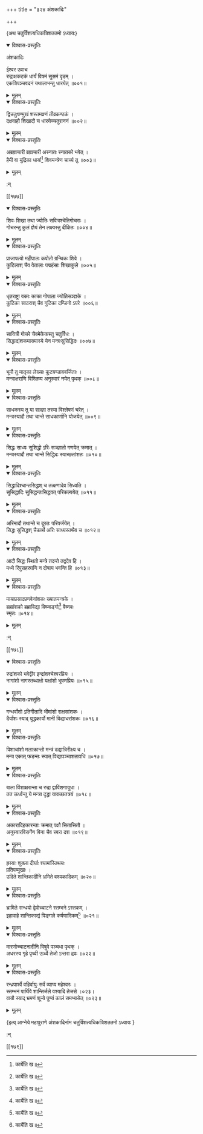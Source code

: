 +++
title = "३२४ अंशकादिः"

+++

\{अथ चतुर्विंशत्यधिकत्रिशततमो ऽध्यायः\}


<details open><summary>विश्वास-प्रस्तुतिः</summary>

अंशकादिः  
    
ईश्वर उवाच  
रुद्राक्षकटकं धार्यं विषमं सुसमं दृडम्   ।  
एकत्रिपञ्चवदनं यथालाभन्तु धारयेत् ॥००१॥
</details>

<details><summary>मूलम्</summary>

अंशकादिः  
    
ईश्वर उवाच  
रुद्राक्षकटकं धार्यं विषमं सुसमं दृडम्   ।  
एकत्रिपञ्चवदनं यथालाभन्तु धारयेत् ॥००१॥
</details>  

<details open><summary>विश्वास-प्रस्तुतिः</summary>

द्विचतुःषण्मुखं शस्तमव्रणं तीव्रकण्ठकं   ।  
दक्षवाहौ शिखादौ च धारयेच्चतुराननं ॥००२॥
</details>

<details><summary>मूलम्</summary>

द्विचतुःषण्मुखं शस्तमव्रणं तीव्रकण्ठकं   ।  
दक्षवाहौ शिखादौ च धारयेच्चतुराननं ॥००२॥
</details>  

<details open><summary>विश्वास-प्रस्तुतिः</summary>

अब्रह्मचारी ब्रह्मचारी अस्नातः स्नातको भवेत् ।  
हैमी वा मुद्रिका धार्या[^१] शिवमन्त्रेण चार्च्य तु   ॥००३॥
</details>

<details><summary>मूलम्</summary>

अब्रह्मचारी ब्रह्मचारी अस्नातः स्नातको भवेत् ।  
हैमी वा मुद्रिका धार्या[^१] शिवमन्त्रेण चार्च्य तु   ॥००३॥
</details>  
    
:न्  
    
[^१]: कार्येति ख॥  

[[१७७]]
    

<details open><summary>विश्वास-प्रस्तुतिः</summary>

शिवः शिखा तथा ज्योतिः सवित्रश्चेतिगोचराः ।  
गोचरन्तु कुलं ज्ञेयं तेन लक्ष्यस्तु दीक्षितः   ॥००४॥
</details>

<details><summary>मूलम्</summary>

शिवः शिखा तथा ज्योतिः सवित्रश्चेतिगोचराः ।  
गोचरन्तु कुलं ज्ञेयं तेन लक्ष्यस्तु दीक्षितः   ॥००४॥
</details>  

<details open><summary>विश्वास-प्रस्तुतिः</summary>

प्राजापत्यो महीपालः कपोतो ग्रन्थिकः शिवे ।  
कुटिलाश् चैव वेतालाः पद्महंसाः शिखाकुले   ॥००५॥
</details>

<details><summary>मूलम्</summary>

प्राजापत्यो महीपालः कपोतो ग्रन्थिकः शिवे ।  
कुटिलाश् चैव वेतालाः पद्महंसाः शिखाकुले   ॥००५॥
</details>  

<details open><summary>विश्वास-प्रस्तुतिः</summary>

धृतराष्ट्रा वकाः काका गोपाला ज्योतिसञ्ज्ञके   ।  
कुटिका साठराश् चैव गुटिका दण्डिनो ऽपरे ॥००६॥
</details>

<details><summary>मूलम्</summary>

धृतराष्ट्रा वकाः काका गोपाला ज्योतिसञ्ज्ञके   ।  
कुटिका साठराश् चैव गुटिका दण्डिनो ऽपरे ॥००६॥
</details>  

<details open><summary>विश्वास-प्रस्तुतिः</summary>

सावित्री गोचरे चैवमेकैकस्तु चतुर्विधः ।  
सिद्धाद्यंशकमाख्यास्ये येन मन्त्रःसुसिद्धिदः   ॥००७॥
</details>

<details><summary>मूलम्</summary>

सावित्री गोचरे चैवमेकैकस्तु चतुर्विधः ।  
सिद्धाद्यंशकमाख्यास्ये येन मन्त्रःसुसिद्धिदः   ॥००७॥
</details>  

<details open><summary>विश्वास-प्रस्तुतिः</summary>

भूमौ तु मातृका लेख्याः कूटषण्डाववर्जिताः   ।  
मन्त्राक्षराणि विश्लिष्य अनुस्वारं नयेत् पृथक्   ॥००८॥
</details>

<details><summary>मूलम्</summary>

भूमौ तु मातृका लेख्याः कूटषण्डाववर्जिताः   ।  
मन्त्राक्षराणि विश्लिष्य अनुस्वारं नयेत् पृथक्   ॥००८॥
</details>  

<details open><summary>विश्वास-प्रस्तुतिः</summary>

साधकस्य तु या सञ्ज्ञा तस्या विश्लेषणं चरेत्   ।  
मन्त्रस्यादौ तथा चान्ते साधकार्णानि योजयेत् ॥००९॥
</details>

<details><summary>मूलम्</summary>

साधकस्य तु या सञ्ज्ञा तस्या विश्लेषणं चरेत्   ।  
मन्त्रस्यादौ तथा चान्ते साधकार्णानि योजयेत् ॥००९॥
</details>  

<details open><summary>विश्वास-प्रस्तुतिः</summary>

सिद्धः साध्यः सुशिद्धो ऽरिः सञ्ज्ञातो गणयेत् क्रमात्   ।  
मन्त्रस्यादौ तथा चान्ते सिद्धिदः स्याच्छतांशतः   ॥०१०॥
</details>

<details><summary>मूलम्</summary>

सिद्धः साध्यः सुशिद्धो ऽरिः सञ्ज्ञातो गणयेत् क्रमात्   ।  
मन्त्रस्यादौ तथा चान्ते सिद्धिदः स्याच्छतांशतः   ॥०१०॥
</details>  

<details open><summary>विश्वास-प्रस्तुतिः</summary>

सिद्धादिश्चान्तसिद्धश् च तत्क्षणादेव सिध्यति ।  
सुसिद्धादिः सुसिद्धन्तःसिद्धवत् परिकल्पयेत् ॥०११॥
</details>

<details><summary>मूलम्</summary>

सिद्धादिश्चान्तसिद्धश् च तत्क्षणादेव सिध्यति ।  
सुसिद्धादिः सुसिद्धन्तःसिद्धवत् परिकल्पयेत् ॥०११॥
</details>  

<details open><summary>विश्वास-प्रस्तुतिः</summary>

अरिमादौ तथान्ते च दूरतः परिवर्जयेत् ।  
सिद्धः सुसिद्धश् चैकार्थे अरिः साध्यस्तथैव च ॥०१२॥
</details>

<details><summary>मूलम्</summary>

अरिमादौ तथान्ते च दूरतः परिवर्जयेत् ।  
सिद्धः सुसिद्धश् चैकार्थे अरिः साध्यस्तथैव च ॥०१२॥
</details>  

<details open><summary>विश्वास-प्रस्तुतिः</summary>

आदौ सिद्धः स्थितो मन्त्रे तदन्ते तद्वदेव हि ।  
मध्ये रिपुसहस्राणि न दोषाय भवन्ति हि ॥०१३॥
</details>

<details><summary>मूलम्</summary>

आदौ सिद्धः स्थितो मन्त्रे तदन्ते तद्वदेव हि ।  
मध्ये रिपुसहस्राणि न दोषाय भवन्ति हि ॥०१३॥
</details>  

<details open><summary>विश्वास-प्रस्तुतिः</summary>

मायाप्रसादप्रणवेनांशकः ख्यातमन्त्रके ।  
ब्रह्मांशको ब्रह्मविद्या विष्ण्वङ्गो[^१] वैष्णवः  
स्मृतः ॥०१४॥
</details>

<details><summary>मूलम्</summary>

मायाप्रसादप्रणवेनांशकः ख्यातमन्त्रके ।  
ब्रह्मांशको ब्रह्मविद्या विष्ण्वङ्गो[^१] वैष्णवः  
स्मृतः ॥०१४॥
</details>  
    
:न्  
    
[^१]: विष्ण्वम्श इति ञ॥  

[[१७८]]
    

<details open><summary>विश्वास-प्रस्तुतिः</summary>

रुद्रांशको भवेद्वीर इन्द्रांशश्चेश्वरप्रियः   ।  
नागांशो नागस्तब्धाक्षो यक्षांशो भूषणप्रियः   ॥०१५॥
</details>

<details><summary>मूलम्</summary>

रुद्रांशको भवेद्वीर इन्द्रांशश्चेश्वरप्रियः   ।  
नागांशो नागस्तब्धाक्षो यक्षांशो भूषणप्रियः   ॥०१५॥
</details>  

<details open><summary>विश्वास-प्रस्तुतिः</summary>

गन्धर्वांशो ऽतिगीतादि भीमांशो राक्षसांशकः   ।  
दैर्यांशः स्याद् युद्धकार्यो मानी विद्याधरांशकः   ॥०१६॥
</details>

<details><summary>मूलम्</summary>

गन्धर्वांशो ऽतिगीतादि भीमांशो राक्षसांशकः   ।  
दैर्यांशः स्याद् युद्धकार्यो मानी विद्याधरांशकः   ॥०१६॥
</details>  

<details open><summary>विश्वास-प्रस्तुतिः</summary>

पिशाचांशो मलाक्रान्तो मन्त्रं दद्यान्निरीक्ष्य च   ।  
मन्त्र एकात् फडन्तः स्यात् विद्यापञ्चाशतावधि   ॥०१७॥
</details>

<details><summary>मूलम्</summary>

पिशाचांशो मलाक्रान्तो मन्त्रं दद्यान्निरीक्ष्य च   ।  
मन्त्र एकात् फडन्तः स्यात् विद्यापञ्चाशतावधि   ॥०१७॥
</details>  

<details open><summary>विश्वास-प्रस्तुतिः</summary>

बाला विंशाक्षरान्ता च रुद्रा द्वाविंशगायुधा   ।  
तत ऊर्ध्वन्तु ये मन्त्रा दृद्धा यावच्छतत्रयं ॥०१८॥
</details>

<details><summary>मूलम्</summary>

बाला विंशाक्षरान्ता च रुद्रा द्वाविंशगायुधा   ।  
तत ऊर्ध्वन्तु ये मन्त्रा दृद्धा यावच्छतत्रयं ॥०१८॥
</details>  

<details open><summary>विश्वास-प्रस्तुतिः</summary>

अकारादिहकारन्ताः क्रमात् पक्षौ सितासितौ ।  
अनुस्वारविसर्गेण विना चैव स्वरा दश ॥०१९॥
</details>

<details><summary>मूलम्</summary>

अकारादिहकारन्ताः क्रमात् पक्षौ सितासितौ ।  
अनुस्वारविसर्गेण विना चैव स्वरा दश ॥०१९॥
</details>  

<details open><summary>विश्वास-प्रस्तुतिः</summary>

ह्रस्वाः शुक्ला दीर्घाः श्यामांस्तिथयः  
प्रतिपम्मुखाः ।  
उदिते शान्तिकादीनि भ्रमिते वश्यकादिकम् ॥०२०॥
</details>

<details><summary>मूलम्</summary>

ह्रस्वाः शुक्ला दीर्घाः श्यामांस्तिथयः  
प्रतिपम्मुखाः ।  
उदिते शान्तिकादीनि भ्रमिते वश्यकादिकम् ॥०२०॥
</details>  

<details open><summary>विश्वास-प्रस्तुतिः</summary>

भ्रामिते सन्धयो द्वेषोच्चाटने स्तम्भने ऽस्तकम् ।  
इहावाहे शान्तिकाद्यं पिङ्गले कर्षणादिकम्[^१]   ॥०२१॥
</details>

<details><summary>मूलम्</summary>

भ्रामिते सन्धयो द्वेषोच्चाटने स्तम्भने ऽस्तकम् ।  
इहावाहे शान्तिकाद्यं पिङ्गले कर्षणादिकम्[^१]   ॥०२१॥
</details>  

<details open><summary>विश्वास-प्रस्तुतिः</summary>

मारणोच्चाटनादीनि विषुवे पञ्चधा पृथक् ।  
अधरस्य गृहे पृथ्वी ऊर्ध्वे तेजो ऽन्तरा द्रवः ॥०२२॥
</details>

<details><summary>मूलम्</summary>

मारणोच्चाटनादीनि विषुवे पञ्चधा पृथक् ।  
अधरस्य गृहे पृथ्वी ऊर्ध्वे तेजो ऽन्तरा द्रवः ॥०२२॥
</details>  

<details open><summary>विश्वास-प्रस्तुतिः</summary>

रन्ध्रपार्श्वे वहिर्वायुः सर्वं व्याप्य महेश्वरः   ।  
स्तम्भनं पार्थिवे शान्तिर्जले वश्यादि तेजसे ।०२३।  
वायौ स्याद् भ्रमणं शून्ये पुण्यं कालं समभ्यसेत्   ॥०२३॥
</details>

<details><summary>मूलम्</summary>

रन्ध्रपार्श्वे वहिर्वायुः सर्वं व्याप्य महेश्वरः   ।  
स्तम्भनं पार्थिवे शान्तिर्जले वश्यादि तेजसे ।०२३।  
वायौ स्याद् भ्रमणं शून्ये पुण्यं कालं समभ्यसेत्   ॥०२३॥
</details>

\{इत्य् आग्नेये महापुराणे अंशकादिर्नाम चतुर्विंशत्यधिकत्रिशततमो ऽध्यायः  }
    
:न्  
    
[^१]: कर्षकादिकमिति ख॥ , छ॥ च  

[[१७९]]
    